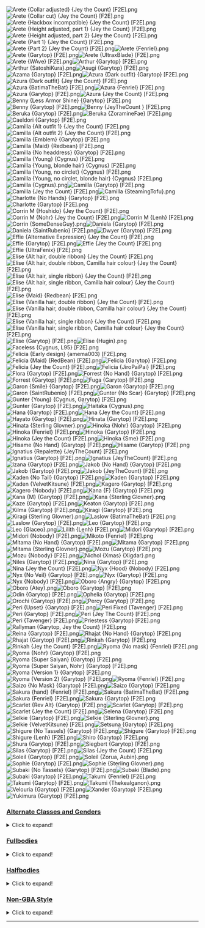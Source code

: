 ![Arete {Collar adjusted} {Jey the Count} [F2E].png](https://raw.githubusercontent.com/Klokinator/FE-Repo/main/Portrait%20Repository/FE14%20Mugs%20(Fates)/Arete%20(Collar%20adjusted)%20%7BJey%20the%20Count%7D%20%5BF2E%5D.png "Arete {Collar adjusted} {Jey the Count} [F2E].png")![Arete {Collar cut} {Jey the Count} [F2E].png](https://raw.githubusercontent.com/Klokinator/FE-Repo/main/Portrait%20Repository/FE14%20Mugs%20(Fates)/Arete%20(Collar%20cut)%20%7BJey%20the%20Count%7D%20%5BF2E%5D.png "Arete {Collar cut} {Jey the Count} [F2E].png")![Arete {Hackbox incompatible} {Jey the Count} [F2E].png](https://raw.githubusercontent.com/Klokinator/FE-Repo/main/Portrait%20Repository/FE14%20Mugs%20(Fates)/Arete%20(Hackbox%20incompatible)%20%7BJey%20the%20Count%7D%20%5BF2E%5D.png "Arete {Hackbox incompatible} {Jey the Count} [F2E].png")![Arete {Height adjusted, part 1} {Jey the Count} [F2E].png](https://raw.githubusercontent.com/Klokinator/FE-Repo/main/Portrait%20Repository/FE14%20Mugs%20(Fates)/Arete%20(Height%20adjusted,%20part%201)%20%7BJey%20the%20Count%7D%20%5BF2E%5D.png "Arete {Height adjusted, part 1} {Jey the Count} [F2E].png")![Arete {Height adjusted, part 2} {Jey the Count} [F2E].png](https://raw.githubusercontent.com/Klokinator/FE-Repo/main/Portrait%20Repository/FE14%20Mugs%20(Fates)/Arete%20(Height%20adjusted,%20part%202)%20%7BJey%20the%20Count%7D%20%5BF2E%5D.png "Arete {Height adjusted, part 2} {Jey the Count} [F2E].png")![Arete {Part 1} {Jey the Count} [F2E].png](https://raw.githubusercontent.com/Klokinator/FE-Repo/main/Portrait%20Repository/FE14%20Mugs%20(Fates)/Arete%20(Part%201)%20%7BJey%20the%20Count%7D%20%5BF2E%5D.png "Arete {Part 1} {Jey the Count} [F2E].png")![Arete {Part 2} {Jey the Count} [F2E].png](https://raw.githubusercontent.com/Klokinator/FE-Repo/main/Portrait%20Repository/FE14%20Mugs%20(Fates)/Arete%20(Part%202)%20%7BJey%20the%20Count%7D%20%5BF2E%5D.png "Arete {Part 2} {Jey the Count} [F2E].png")![Arete {Fenriel}.png](https://raw.githubusercontent.com/Klokinator/FE-Repo/main/Portrait%20Repository/FE14%20Mugs%20(Fates)/Arete%20%7BFenriel%7D.png "Arete {Fenriel}.png")![Arete {Garytop} [F2E].png](https://raw.githubusercontent.com/Klokinator/FE-Repo/main/Portrait%20Repository/FE14%20Mugs%20(Fates)/Arete%20%7BGarytop%7D%20%5BF2E%5D.png "Arete {Garytop} [F2E].png")![Arete {UltraxBlade} [F2E].png](https://raw.githubusercontent.com/Klokinator/FE-Repo/main/Portrait%20Repository/FE14%20Mugs%20(Fates)/Arete%20%7BUltraxBlade%7D%20%5BF2E%5D.png "Arete {UltraxBlade} [F2E].png")![Arete {WAve} [F2E].png](https://raw.githubusercontent.com/Klokinator/FE-Repo/main/Portrait%20Repository/FE14%20Mugs%20(Fates)/Arete%20%7BWAve%7D%20%5BF2E%5D.png "Arete {WAve} [F2E].png")![Arthur {Garytop} [F2E].png](https://raw.githubusercontent.com/Klokinator/FE-Repo/main/Portrait%20Repository/FE14%20Mugs%20(Fates)/Arthur%20%7BGarytop%7D%20%5BF2E%5D.png "Arthur {Garytop} [F2E].png")![Arthur {SatoshiKura}.png](https://raw.githubusercontent.com/Klokinator/FE-Repo/main/Portrait%20Repository/FE14%20Mugs%20(Fates)/Arthur%20%7BSatoshiKura%7D.png "Arthur {SatoshiKura}.png")![Asugi {Garytop} [F2E].png](https://raw.githubusercontent.com/Klokinator/FE-Repo/main/Portrait%20Repository/FE14%20Mugs%20(Fates)/Asugi%20%7BGarytop%7D%20%5BF2E%5D.png "Asugi {Garytop} [F2E].png")![Azama {Garytop} [F2E].png](https://raw.githubusercontent.com/Klokinator/FE-Repo/main/Portrait%20Repository/FE14%20Mugs%20(Fates)/Azama%20%7BGarytop%7D%20%5BF2E%5D.png "Azama {Garytop} [F2E].png")![Azura {Dark outfit} {Garytop} [F2E].png](https://raw.githubusercontent.com/Klokinator/FE-Repo/main/Portrait%20Repository/FE14%20Mugs%20(Fates)/Azura%20(Dark%20outfit)%20%7BGarytop%7D%20%5BF2E%5D.png "Azura {Dark outfit} {Garytop} [F2E].png")![Azura {Dark outfit} {Jey the Count} [F2E].png](https://raw.githubusercontent.com/Klokinator/FE-Repo/main/Portrait%20Repository/FE14%20Mugs%20(Fates)/Azura%20(Dark%20outfit)%20%7BJey%20the%20Count%7D%20%5BF2E%5D.png "Azura {Dark outfit} {Jey the Count} [F2E].png")![Azura {BatimaTheBat} [F2E].png](https://raw.githubusercontent.com/Klokinator/FE-Repo/main/Portrait%20Repository/FE14%20Mugs%20(Fates)/Azura%20%7BBatimaTheBat%7D%20%5BF2E%5D.png "Azura {BatimaTheBat} [F2E].png")![Azura {Fenriel} [F2E].png](https://raw.githubusercontent.com/Klokinator/FE-Repo/main/Portrait%20Repository/FE14%20Mugs%20(Fates)/Azura%20%7BFenriel%7D%20%5BF2E%5D.png "Azura {Fenriel} [F2E].png")![Azura {Garytop} [F2E].png](https://raw.githubusercontent.com/Klokinator/FE-Repo/main/Portrait%20Repository/FE14%20Mugs%20(Fates)/Azura%20%7BGarytop%7D%20%5BF2E%5D.png "Azura {Garytop} [F2E].png")![Azura {Jey the Count} [F2E].png](https://raw.githubusercontent.com/Klokinator/FE-Repo/main/Portrait%20Repository/FE14%20Mugs%20(Fates)/Azura%20%7BJey%20the%20Count%7D%20%5BF2E%5D.png "Azura {Jey the Count} [F2E].png")![Benny {Less Armor Shine} {Garytop} [F2E].png](https://raw.githubusercontent.com/Klokinator/FE-Repo/main/Portrait%20Repository/FE14%20Mugs%20(Fates)/Benny%20(Less%20Armor%20Shine)%20%7BGarytop%7D%20%5BF2E%5D.png "Benny {Less Armor Shine} {Garytop} [F2E].png")![Benny {Garytop} [F2E].png](https://raw.githubusercontent.com/Klokinator/FE-Repo/main/Portrait%20Repository/FE14%20Mugs%20(Fates)/Benny%20%7BGarytop%7D%20%5BF2E%5D.png "Benny {Garytop} [F2E].png")![Benny {JeyTheCount } [F2E].png](https://raw.githubusercontent.com/Klokinator/FE-Repo/main/Portrait%20Repository/FE14%20Mugs%20(Fates)/Benny%20%7BJeyTheCount%20%7D%20%5BF2E%5D.png "Benny {JeyTheCount } [F2E].png")![Beruka {Garytop} [F2E].png](https://raw.githubusercontent.com/Klokinator/FE-Repo/main/Portrait%20Repository/FE14%20Mugs%20(Fates)/Beruka%20%7BGarytop%7D%20%5BF2E%5D.png "Beruka {Garytop} [F2E].png")![Beruka {ZoramineFae} [F2E].png](https://raw.githubusercontent.com/Klokinator/FE-Repo/main/Portrait%20Repository/FE14%20Mugs%20(Fates)/Beruka%20%7BZoramineFae%7D%20%5BF2E%5D.png "Beruka {ZoramineFae} [F2E].png")![Caeldori {Garytop} [F2E].png](https://raw.githubusercontent.com/Klokinator/FE-Repo/main/Portrait%20Repository/FE14%20Mugs%20(Fates)/Caeldori%20%7BGarytop%7D%20%5BF2E%5D.png "Caeldori {Garytop} [F2E].png")![Camilla {Alt outfit 1} {Jey the Count} [F2E].png](https://raw.githubusercontent.com/Klokinator/FE-Repo/main/Portrait%20Repository/FE14%20Mugs%20(Fates)/Camilla%20(Alt%20outfit%201)%20%7BJey%20the%20Count%7D%20%5BF2E%5D.png "Camilla {Alt outfit 1} {Jey the Count} [F2E].png")![Camilla {Alt outfit 2} {Jey the Count} [F2E].png](https://raw.githubusercontent.com/Klokinator/FE-Repo/main/Portrait%20Repository/FE14%20Mugs%20(Fates)/Camilla%20(Alt%20outfit%202)%20%7BJey%20the%20Count%7D%20%5BF2E%5D.png "Camilla {Alt outfit 2} {Jey the Count} [F2E].png")![Camilla {Emblem} {Garytop} [F2E].png](https://raw.githubusercontent.com/Klokinator/FE-Repo/main/Portrait%20Repository/FE14%20Mugs%20(Fates)/Camilla%20(Emblem)%20%7BGarytop%7D%20%5BF2E%5D.png "Camilla {Emblem} {Garytop} [F2E].png")![Camilla {Maid} {Redbean} [F2E].png](https://raw.githubusercontent.com/Klokinator/FE-Repo/main/Portrait%20Repository/FE14%20Mugs%20(Fates)/Camilla%20(Maid)%20%7BRedbean%7D%20%5BF2E%5D.png "Camilla {Maid} {Redbean} [F2E].png")![Camilla {No headdress} {Garytop} [F2E].png](https://raw.githubusercontent.com/Klokinator/FE-Repo/main/Portrait%20Repository/FE14%20Mugs%20(Fates)/Camilla%20(No%20headdress)%20%7BGarytop%7D%20%5BF2E%5D.png "Camilla {No headdress} {Garytop} [F2E].png")![Camilla {Young} {Cygnus} [F2E].png](https://raw.githubusercontent.com/Klokinator/FE-Repo/main/Portrait%20Repository/FE14%20Mugs%20(Fates)/Camilla%20(Young)%20%7BCygnus%7D%20%5BF2E%5D.png "Camilla {Young} {Cygnus} [F2E].png")![Camilla {Young, blonde hair} {Cygnus} [F2E].png](https://raw.githubusercontent.com/Klokinator/FE-Repo/main/Portrait%20Repository/FE14%20Mugs%20(Fates)/Camilla%20(Young,%20blonde%20hair)%20%7BCygnus%7D%20%5BF2E%5D.png "Camilla {Young, blonde hair} {Cygnus} [F2E].png")![Camilla {Young, no circlet} {Cygnus} [F2E].png](https://raw.githubusercontent.com/Klokinator/FE-Repo/main/Portrait%20Repository/FE14%20Mugs%20(Fates)/Camilla%20(Young,%20no%20circlet)%20%7BCygnus%7D%20%5BF2E%5D.png "Camilla {Young, no circlet} {Cygnus} [F2E].png")![Camilla {Young, no circlet, blonde hair} {Cygnus} [F2E].png](https://raw.githubusercontent.com/Klokinator/FE-Repo/main/Portrait%20Repository/FE14%20Mugs%20(Fates)/Camilla%20(Young,%20no%20circlet,%20blonde%20hair)%20%7BCygnus%7D%20%5BF2E%5D.png "Camilla {Young, no circlet, blonde hair} {Cygnus} [F2E].png")![Camilla {Cygnus}.png](https://raw.githubusercontent.com/Klokinator/FE-Repo/main/Portrait%20Repository/FE14%20Mugs%20(Fates)/Camilla%20%7BCygnus%7D.png "Camilla {Cygnus}.png")![Camilla {Garytop} [F2E].png](https://raw.githubusercontent.com/Klokinator/FE-Repo/main/Portrait%20Repository/FE14%20Mugs%20(Fates)/Camilla%20%7BGarytop%7D%20%5BF2E%5D.png "Camilla {Garytop} [F2E].png")![Camilla {Jey the Count} [F2E].png](https://raw.githubusercontent.com/Klokinator/FE-Repo/main/Portrait%20Repository/FE14%20Mugs%20(Fates)/Camilla%20%7BJey%20the%20Count%7D%20%5BF2E%5D.png "Camilla {Jey the Count} [F2E].png")![Camilla {SteamingTofu}.png](https://raw.githubusercontent.com/Klokinator/FE-Repo/main/Portrait%20Repository/FE14%20Mugs%20(Fates)/Camilla%20%7BSteamingTofu%7D.png "Camilla {SteamingTofu}.png")![Charlotte {No Hands} {Garytop} [F2E].png](https://raw.githubusercontent.com/Klokinator/FE-Repo/main/Portrait%20Repository/FE14%20Mugs%20(Fates)/Charlotte%20(No%20Hands)%20%7BGarytop%7D%20%5BF2E%5D.png "Charlotte {No Hands} {Garytop} [F2E].png")![Charlotte {Garytop} [F2E].png](https://raw.githubusercontent.com/Klokinator/FE-Repo/main/Portrait%20Repository/FE14%20Mugs%20(Fates)/Charlotte%20%7BGarytop%7D%20%5BF2E%5D.png "Charlotte {Garytop} [F2E].png")![Corrin M {Hoshido} {Jey the Count} [F2E].png](https://raw.githubusercontent.com/Klokinator/FE-Repo/main/Portrait%20Repository/FE14%20Mugs%20(Fates)/Corrin%20M%20(Hoshido)%20%7BJey%20the%20Count%7D%20%5BF2E%5D.png "Corrin M {Hoshido} {Jey the Count} [F2E].png")![Corrin M {Nohr} {Jey the Count} [F2E].png](https://raw.githubusercontent.com/Klokinator/FE-Repo/main/Portrait%20Repository/FE14%20Mugs%20(Fates)/Corrin%20M%20(Nohr)%20%7BJey%20the%20Count%7D%20%5BF2E%5D.png "Corrin M {Nohr} {Jey the Count} [F2E].png")![Corrin M {Lenh} [F2E].png](https://raw.githubusercontent.com/Klokinator/FE-Repo/main/Portrait%20Repository/FE14%20Mugs%20(Fates)/Corrin%20M%20%7BLenh%7D%20%5BF2E%5D.png "Corrin M {Lenh} [F2E].png")![Corrin {SomeDenseGuy}.png](https://raw.githubusercontent.com/Klokinator/FE-Repo/main/Portrait%20Repository/FE14%20Mugs%20(Fates)/Corrin%20%7BSomeDenseGuy%7D.png "Corrin {SomeDenseGuy}.png")![Daniela {Garytop} [F2E].png](https://raw.githubusercontent.com/Klokinator/FE-Repo/main/Portrait%20Repository/FE14%20Mugs%20(Fates)/Daniela%20%7BGarytop%7D%20%5BF2E%5D.png "Daniela {Garytop} [F2E].png")![Daniela {SaintRubenio} [F2E].png](https://raw.githubusercontent.com/Klokinator/FE-Repo/main/Portrait%20Repository/FE14%20Mugs%20(Fates)/Daniela%20%7BSaintRubenio%7D%20%5BF2E%5D.png "Daniela {SaintRubenio} [F2E].png")![Dwyer {Garytop} [F2E].png](https://raw.githubusercontent.com/Klokinator/FE-Repo/main/Portrait%20Repository/FE14%20Mugs%20(Fates)/Dwyer%20%7BGarytop%7D%20%5BF2E%5D.png "Dwyer {Garytop} [F2E].png")![Effie {Alternative Expression} {Jey the Count} [F2E].png](https://raw.githubusercontent.com/Klokinator/FE-Repo/main/Portrait%20Repository/FE14%20Mugs%20(Fates)/Effie%20(Alternative%20Expression)%20%7BJey%20the%20Count%7D%20%5BF2E%5D.png "Effie {Alternative Expression} {Jey the Count} [F2E].png")![Effie {Garytop} [F2E].png](https://raw.githubusercontent.com/Klokinator/FE-Repo/main/Portrait%20Repository/FE14%20Mugs%20(Fates)/Effie%20%7BGarytop%7D%20%5BF2E%5D.png "Effie {Garytop} [F2E].png")![Effie {Jey the Count} [F2E].png](https://raw.githubusercontent.com/Klokinator/FE-Repo/main/Portrait%20Repository/FE14%20Mugs%20(Fates)/Effie%20%7BJey%20the%20Count%7D%20%5BF2E%5D.png "Effie {Jey the Count} [F2E].png")![Effie {UltraFenix} [F2E].png](https://raw.githubusercontent.com/Klokinator/FE-Repo/main/Portrait%20Repository/FE14%20Mugs%20(Fates)/Effie%20%7BUltraFenix%7D%20%5BF2E%5D.png "Effie {UltraFenix} [F2E].png")![Elise {Alt hair, double ribbon} {Jey the Count} [F2E].png](https://raw.githubusercontent.com/Klokinator/FE-Repo/main/Portrait%20Repository/FE14%20Mugs%20(Fates)/Elise%20(Alt%20hair,%20double%20ribbon)%20%7BJey%20the%20Count%7D%20%5BF2E%5D.png "Elise {Alt hair, double ribbon} {Jey the Count} [F2E].png")![Elise {Alt hair, double ribbon, Camilla hair colour} {Jey the Count} [F2E].png](https://raw.githubusercontent.com/Klokinator/FE-Repo/main/Portrait%20Repository/FE14%20Mugs%20(Fates)/Elise%20(Alt%20hair,%20double%20ribbon,%20Camilla%20hair%20colour)%20%7BJey%20the%20Count%7D%20%5BF2E%5D.png "Elise {Alt hair, double ribbon, Camilla hair colour} {Jey the Count} [F2E].png")![Elise {Alt hair, single ribbon} {Jey the Count} [F2E].png](https://raw.githubusercontent.com/Klokinator/FE-Repo/main/Portrait%20Repository/FE14%20Mugs%20(Fates)/Elise%20(Alt%20hair,%20single%20ribbon)%20%7BJey%20the%20Count%7D%20%5BF2E%5D.png "Elise {Alt hair, single ribbon} {Jey the Count} [F2E].png")![Elise {Alt hair, single ribbon, Camilla hair colour} {Jey the Count} [F2E].png](https://raw.githubusercontent.com/Klokinator/FE-Repo/main/Portrait%20Repository/FE14%20Mugs%20(Fates)/Elise%20(Alt%20hair,%20single%20ribbon,%20Camilla%20hair%20colour)%20%7BJey%20the%20Count%7D%20%5BF2E%5D.png "Elise {Alt hair, single ribbon, Camilla hair colour} {Jey the Count} [F2E].png")![Elise {Maid} {Redbean} [F2E].png](https://raw.githubusercontent.com/Klokinator/FE-Repo/main/Portrait%20Repository/FE14%20Mugs%20(Fates)/Elise%20(Maid)%20%7BRedbean%7D%20%5BF2E%5D.png "Elise {Maid} {Redbean} [F2E].png")![Elise {Vanilla hair, double ribbon} {Jey the Count} [F2E].png](https://raw.githubusercontent.com/Klokinator/FE-Repo/main/Portrait%20Repository/FE14%20Mugs%20(Fates)/Elise%20(Vanilla%20hair,%20double%20ribbon)%20%7BJey%20the%20Count%7D%20%5BF2E%5D.png "Elise {Vanilla hair, double ribbon} {Jey the Count} [F2E].png")![Elise {Vanilla hair, double ribbon, Camilla hair colour} {Jey the Count} [F2E].png](https://raw.githubusercontent.com/Klokinator/FE-Repo/main/Portrait%20Repository/FE14%20Mugs%20(Fates)/Elise%20(Vanilla%20hair,%20double%20ribbon,%20Camilla%20hair%20colour)%20%7BJey%20the%20Count%7D%20%5BF2E%5D.png "Elise {Vanilla hair, double ribbon, Camilla hair colour} {Jey the Count} [F2E].png")![Elise {Vanilla hair, single ribbon} {Jey the Count} [F2E].png](https://raw.githubusercontent.com/Klokinator/FE-Repo/main/Portrait%20Repository/FE14%20Mugs%20(Fates)/Elise%20(Vanilla%20hair,%20single%20ribbon)%20%7BJey%20the%20Count%7D%20%5BF2E%5D.png "Elise {Vanilla hair, single ribbon} {Jey the Count} [F2E].png")![Elise {Vanilla hair, single ribbon, Camilla hair colour} {Jey the Count} [F2E].png](https://raw.githubusercontent.com/Klokinator/FE-Repo/main/Portrait%20Repository/FE14%20Mugs%20(Fates)/Elise%20(Vanilla%20hair,%20single%20ribbon,%20Camilla%20hair%20colour)%20%7BJey%20the%20Count%7D%20%5BF2E%5D.png "Elise {Vanilla hair, single ribbon, Camilla hair colour} {Jey the Count} [F2E].png")![Elise {Garytop} [F2E].png](https://raw.githubusercontent.com/Klokinator/FE-Repo/main/Portrait%20Repository/FE14%20Mugs%20(Fates)/Elise%20%7BGarytop%7D%20%5BF2E%5D.png "Elise {Garytop} [F2E].png")![Elise {Hugin}.png](https://raw.githubusercontent.com/Klokinator/FE-Repo/main/Portrait%20Repository/FE14%20Mugs%20(Fates)/Elise%20%7BHugin%7D.png "Elise {Hugin}.png")![Faceless {Cygnus, L95} [F2E].png](https://raw.githubusercontent.com/Klokinator/FE-Repo/main/Portrait%20Repository/FE14%20Mugs%20(Fates)/Faceless%20%7BCygnus,%20L95%7D%20%5BF2E%5D.png "Faceless {Cygnus, L95} [F2E].png")![Felicia {Early design} {amema003} [F2E].png](https://raw.githubusercontent.com/Klokinator/FE-Repo/main/Portrait%20Repository/FE14%20Mugs%20(Fates)/Felicia%20(Early%20design)%20%7Bamema003%7D%20%5BF2E%5D.png "Felicia {Early design} {amema003} [F2E].png")![Felicia {Maid} {RedBean} [F2E].png](https://raw.githubusercontent.com/Klokinator/FE-Repo/main/Portrait%20Repository/FE14%20Mugs%20(Fates)/Felicia%20(Maid)%20%7BRedBean%7D%20%5BF2E%5D.png "Felicia {Maid} {RedBean} [F2E].png")![Felicia {Garytop} [F2E].png](https://raw.githubusercontent.com/Klokinator/FE-Repo/main/Portrait%20Repository/FE14%20Mugs%20(Fates)/Felicia%20%7BGarytop%7D%20%5BF2E%5D.png "Felicia {Garytop} [F2E].png")![Felicia {Jey the Count} [F2E].png](https://raw.githubusercontent.com/Klokinator/FE-Repo/main/Portrait%20Repository/FE14%20Mugs%20(Fates)/Felicia%20%7BJey%20the%20Count%7D%20%5BF2E%5D.png "Felicia {Jey the Count} [F2E].png")![Felicia {JiroPaiPai} [F2E].png](https://raw.githubusercontent.com/Klokinator/FE-Repo/main/Portrait%20Repository/FE14%20Mugs%20(Fates)/Felicia%20%7BJiroPaiPai%7D%20%5BF2E%5D.png "Felicia {JiroPaiPai} [F2E].png")![Flora {Garytop} [F2E].png](https://raw.githubusercontent.com/Klokinator/FE-Repo/main/Portrait%20Repository/FE14%20Mugs%20(Fates)/Flora%20%7BGarytop%7D%20%5BF2E%5D.png "Flora {Garytop} [F2E].png")![Forrest {No Hand} {Garytop} [F2E].png](https://raw.githubusercontent.com/Klokinator/FE-Repo/main/Portrait%20Repository/FE14%20Mugs%20(Fates)/Forrest%20(No%20Hand)%20%7BGarytop%7D%20%5BF2E%5D.png "Forrest {No Hand} {Garytop} [F2E].png")![Forrest {Garytop} [F2E].png](https://raw.githubusercontent.com/Klokinator/FE-Repo/main/Portrait%20Repository/FE14%20Mugs%20(Fates)/Forrest%20%7BGarytop%7D%20%5BF2E%5D.png "Forrest {Garytop} [F2E].png")![Fuga {Garytop} [F2E].png](https://raw.githubusercontent.com/Klokinator/FE-Repo/main/Portrait%20Repository/FE14%20Mugs%20(Fates)/Fuga%20%7BGarytop%7D%20%5BF2E%5D.png "Fuga {Garytop} [F2E].png")![Garon {Smile} {Garytop} [F2E].png](https://raw.githubusercontent.com/Klokinator/FE-Repo/main/Portrait%20Repository/FE14%20Mugs%20(Fates)/Garon%20(Smile)%20%7BGarytop%7D%20%5BF2E%5D.png "Garon {Smile} {Garytop} [F2E].png")![Garon {Garytop} [F2E].png](https://raw.githubusercontent.com/Klokinator/FE-Repo/main/Portrait%20Repository/FE14%20Mugs%20(Fates)/Garon%20%7BGarytop%7D%20%5BF2E%5D.png "Garon {Garytop} [F2E].png")![Garon {SaintRubenio} [F2E].png](https://raw.githubusercontent.com/Klokinator/FE-Repo/main/Portrait%20Repository/FE14%20Mugs%20(Fates)/Garon%20%7BSaintRubenio%7D%20%5BF2E%5D.png "Garon {SaintRubenio} [F2E].png")![Gunter {No Scar} {Garytop} [F2E].png](https://raw.githubusercontent.com/Klokinator/FE-Repo/main/Portrait%20Repository/FE14%20Mugs%20(Fates)/Gunter%20(No%20Scar)%20%7BGarytop%7D%20%5BF2E%5D.png "Gunter {No Scar} {Garytop} [F2E].png")![Gunter {Young} {Cygnus, Garytop} [F2E].png](https://raw.githubusercontent.com/Klokinator/FE-Repo/main/Portrait%20Repository/FE14%20Mugs%20(Fates)/Gunter%20(Young)%20%7BCygnus,%20Garytop%7D%20%5BF2E%5D.png "Gunter {Young} {Cygnus, Garytop} [F2E].png")![Gunter {Garytop} [F2E].png](https://raw.githubusercontent.com/Klokinator/FE-Repo/main/Portrait%20Repository/FE14%20Mugs%20(Fates)/Gunter%20%7BGarytop%7D%20%5BF2E%5D.png "Gunter {Garytop} [F2E].png")![Haitaka {Cygnus}.png](https://raw.githubusercontent.com/Klokinator/FE-Repo/main/Portrait%20Repository/FE14%20Mugs%20(Fates)/Haitaka%20(Cygnus).png "Haitaka {Cygnus}.png")![Hana {Garytop} [F2E].png](https://raw.githubusercontent.com/Klokinator/FE-Repo/main/Portrait%20Repository/FE14%20Mugs%20(Fates)/Hana%20%7BGarytop%7D%20%5BF2E%5D.png "Hana {Garytop} [F2E].png")![Hana {Jey the Count} [F2E].png](https://raw.githubusercontent.com/Klokinator/FE-Repo/main/Portrait%20Repository/FE14%20Mugs%20(Fates)/Hana%20%7BJey%20the%20Count%7D%20%5BF2E%5D.png "Hana {Jey the Count} [F2E].png")![Hayato {Garytop} [F2E].png](https://raw.githubusercontent.com/Klokinator/FE-Repo/main/Portrait%20Repository/FE14%20Mugs%20(Fates)/Hayato%20%7BGarytop%7D%20%5BF2E%5D.png "Hayato {Garytop} [F2E].png")![Hinata {Garytop} [F2E].png](https://raw.githubusercontent.com/Klokinator/FE-Repo/main/Portrait%20Repository/FE14%20Mugs%20(Fates)/Hinata%20%7BGarytop%7D%20%5BF2E%5D.png "Hinata {Garytop} [F2E].png")![Hinata {Sterling Glovner}.png](https://raw.githubusercontent.com/Klokinator/FE-Repo/main/Portrait%20Repository/FE14%20Mugs%20(Fates)/Hinata%20%7BSterling%20Glovner%7D.png "Hinata {Sterling Glovner}.png")![Hinoka {Nohr} {Garytop} [F2E].png](https://raw.githubusercontent.com/Klokinator/FE-Repo/main/Portrait%20Repository/FE14%20Mugs%20(Fates)/Hinoka%20(Nohr)%20%7BGarytop%7D%20%5BF2E%5D.png "Hinoka {Nohr} {Garytop} [F2E].png")![Hinoka {Fenriel} [F2E].png](https://raw.githubusercontent.com/Klokinator/FE-Repo/main/Portrait%20Repository/FE14%20Mugs%20(Fates)/Hinoka%20%7BFenriel%7D%20%5BF2E%5D.png "Hinoka {Fenriel} [F2E].png")![Hinoka {Garytop} [F2E].png](https://raw.githubusercontent.com/Klokinator/FE-Repo/main/Portrait%20Repository/FE14%20Mugs%20(Fates)/Hinoka%20%7BGarytop%7D%20%5BF2E%5D.png "Hinoka {Garytop} [F2E].png")![Hinoka {Jey the Count} [F2E].png](https://raw.githubusercontent.com/Klokinator/FE-Repo/main/Portrait%20Repository/FE14%20Mugs%20(Fates)/Hinoka%20%7BJey%20the%20Count%7D%20%5BF2E%5D.png "Hinoka {Jey the Count} [F2E].png")![Hinoka {Sme} [F2E].png](https://raw.githubusercontent.com/Klokinator/FE-Repo/main/Portrait%20Repository/FE14%20Mugs%20(Fates)/Hinoka%20%7BSme%7D%20%5BF2E%5D.png "Hinoka {Sme} [F2E].png")![Hisame {No Hand} {Garytop} [F2E].png](https://raw.githubusercontent.com/Klokinator/FE-Repo/main/Portrait%20Repository/FE14%20Mugs%20(Fates)/Hisame%20(No%20Hand)%20%7BGarytop%7D%20%5BF2E%5D.png "Hisame {No Hand} {Garytop} [F2E].png")![Hisame {Garytop} [F2E].png](https://raw.githubusercontent.com/Klokinator/FE-Repo/main/Portrait%20Repository/FE14%20Mugs%20(Fates)/Hisame%20%7BGarytop%7D%20%5BF2E%5D.png "Hisame {Garytop} [F2E].png")![Ignatius {Repalette} {JeyTheCount} [F2E].png](https://raw.githubusercontent.com/Klokinator/FE-Repo/main/Portrait%20Repository/FE14%20Mugs%20(Fates)/Ignatius%20(Repalette)%20%7BJeyTheCount%7D%20%5BF2E%5D.png "Ignatius {Repalette} {JeyTheCount} [F2E].png")![Ignatius {Garytop} [F2E].png](https://raw.githubusercontent.com/Klokinator/FE-Repo/main/Portrait%20Repository/FE14%20Mugs%20(Fates)/Ignatius%20%7BGarytop%7D%20%5BF2E%5D.png "Ignatius {Garytop} [F2E].png")![Ignatius {JeyTheCount} [F2E].png](https://raw.githubusercontent.com/Klokinator/FE-Repo/main/Portrait%20Repository/FE14%20Mugs%20(Fates)/Ignatius%20%7BJeyTheCount%7D%20%5BF2E%5D.png "Ignatius {JeyTheCount} [F2E].png")![Izana {Garytop} [F2E].png](https://raw.githubusercontent.com/Klokinator/FE-Repo/main/Portrait%20Repository/FE14%20Mugs%20(Fates)/Izana%20%7BGarytop%7D%20%5BF2E%5D.png "Izana {Garytop} [F2E].png")![Jakob {No Hand} {Garytop} [F2E].png](https://raw.githubusercontent.com/Klokinator/FE-Repo/main/Portrait%20Repository/FE14%20Mugs%20(Fates)/Jakob%20(No%20Hand)%20%7BGarytop%7D%20%5BF2E%5D.png "Jakob {No Hand} {Garytop} [F2E].png")![Jakob {Garytop} [F2E].png](https://raw.githubusercontent.com/Klokinator/FE-Repo/main/Portrait%20Repository/FE14%20Mugs%20(Fates)/Jakob%20%7BGarytop%7D%20%5BF2E%5D.png "Jakob {Garytop} [F2E].png")![Jakob {JeyTheCount} [F2E].png](https://raw.githubusercontent.com/Klokinator/FE-Repo/main/Portrait%20Repository/FE14%20Mugs%20(Fates)/Jakob%20%7BJeyTheCount%7D%20%5BF2E%5D.png "Jakob {JeyTheCount} [F2E].png")![Kaden {No Tail} {Garytop} [F2E].png](https://raw.githubusercontent.com/Klokinator/FE-Repo/main/Portrait%20Repository/FE14%20Mugs%20(Fates)/Kaden%20(No%20Tail)%20%7BGarytop%7D%20%5BF2E%5D.png "Kaden {No Tail} {Garytop} [F2E].png")![Kaden {Garytop} [F2E].png](https://raw.githubusercontent.com/Klokinator/FE-Repo/main/Portrait%20Repository/FE14%20Mugs%20(Fates)/Kaden%20%7BGarytop%7D%20%5BF2E%5D.png "Kaden {Garytop} [F2E].png")![Kaden {VelvetKitsune} [F2E].png](https://raw.githubusercontent.com/Klokinator/FE-Repo/main/Portrait%20Repository/FE14%20Mugs%20(Fates)/Kaden%20%7BVelvetKitsune%7D%20%5BF2E%5D.png "Kaden {VelvetKitsune} [F2E].png")![Kagero {Garytop} [F2E].png](https://raw.githubusercontent.com/Klokinator/FE-Repo/main/Portrait%20Repository/FE14%20Mugs%20(Fates)/Kagero%20%7BGarytop%7D%20%5BF2E%5D.png "Kagero {Garytop} [F2E].png")![Kagero {Nobody} [F2E].png](https://raw.githubusercontent.com/Klokinator/FE-Repo/main/Portrait%20Repository/FE14%20Mugs%20(Fates)/Kagero%20%7BNobody%7D%20%5BF2E%5D.png "Kagero {Nobody} [F2E].png")![Kana {F} {Garytop} [F2E].png](https://raw.githubusercontent.com/Klokinator/FE-Repo/main/Portrait%20Repository/FE14%20Mugs%20(Fates)/Kana%20(F)%20%7BGarytop%7D%20%5BF2E%5D.png "Kana {F} {Garytop} [F2E].png")![Kana {M} {Garytop} [F2E].png](https://raw.githubusercontent.com/Klokinator/FE-Repo/main/Portrait%20Repository/FE14%20Mugs%20(Fates)/Kana%20(M)%20%7BGarytop%7D%20%5BF2E%5D.png "Kana {M} {Garytop} [F2E].png")![Kana {Sterling Glovner}.png](https://raw.githubusercontent.com/Klokinator/FE-Repo/main/Portrait%20Repository/FE14%20Mugs%20(Fates)/Kana%20%7BSterling%20Glovner%7D.png "Kana {Sterling Glovner}.png")![Kaze {Garytop} [F2E].png](https://raw.githubusercontent.com/Klokinator/FE-Repo/main/Portrait%20Repository/FE14%20Mugs%20(Fates)/Kaze%20%7BGarytop%7D%20%5BF2E%5D.png "Kaze {Garytop} [F2E].png")![Keaton {Garytop} [F2E].png](https://raw.githubusercontent.com/Klokinator/FE-Repo/main/Portrait%20Repository/FE14%20Mugs%20(Fates)/Keaton%20%7BGarytop%7D%20%5BF2E%5D.png "Keaton {Garytop} [F2E].png")![Kilma {Garytop} [F2E].png](https://raw.githubusercontent.com/Klokinator/FE-Repo/main/Portrait%20Repository/FE14%20Mugs%20(Fates)/Kilma%20%7BGarytop%7D%20%5BF2E%5D.png "Kilma {Garytop} [F2E].png")![Kiragi {Garytop} [F2E].png](https://raw.githubusercontent.com/Klokinator/FE-Repo/main/Portrait%20Repository/FE14%20Mugs%20(Fates)/Kiragi%20%7BGarytop%7D%20%5BF2E%5D.png "Kiragi {Garytop} [F2E].png")![Kiragi {Sterling Glovner}.png](https://raw.githubusercontent.com/Klokinator/FE-Repo/main/Portrait%20Repository/FE14%20Mugs%20(Fates)/Kiragi%20%7BSterling%20Glovner%7D.png "Kiragi {Sterling Glovner}.png")![Laslow {BatimaTheBat} [F2E].png](https://raw.githubusercontent.com/Klokinator/FE-Repo/main/Portrait%20Repository/FE14%20Mugs%20(Fates)/Laslow%20%7BBatimaTheBat%7D%20%5BF2E%5D.png "Laslow {BatimaTheBat} [F2E].png")![Laslow {Garytop} [F2E].png](https://raw.githubusercontent.com/Klokinator/FE-Repo/main/Portrait%20Repository/FE14%20Mugs%20(Fates)/Laslow%20%7BGarytop%7D%20%5BF2E%5D.png "Laslow {Garytop} [F2E].png")![Leo {Garytop} [F2E].png](https://raw.githubusercontent.com/Klokinator/FE-Repo/main/Portrait%20Repository/FE14%20Mugs%20(Fates)/Leo%20%7BGarytop%7D%20%5BF2E%5D.png "Leo {Garytop} [F2E].png")![Leo {Glaceo}.png](https://raw.githubusercontent.com/Klokinator/FE-Repo/main/Portrait%20Repository/FE14%20Mugs%20(Fates)/Leo%20%7BGlaceo%7D.png "Leo {Glaceo}.png")![Lilith {Lenh} [F2E].png](https://raw.githubusercontent.com/Klokinator/FE-Repo/main/Portrait%20Repository/FE14%20Mugs%20(Fates)/Lilith%20%7BLenh%7D%20%5BF2E%5D.png "Lilith {Lenh} [F2E].png")![Midori {Garytop} [F2E].png](https://raw.githubusercontent.com/Klokinator/FE-Repo/main/Portrait%20Repository/FE14%20Mugs%20(Fates)/Midori%20%7BGarytop%7D%20%5BF2E%5D.png "Midori {Garytop} [F2E].png")![Midori {Nobody} [F2E].png](https://raw.githubusercontent.com/Klokinator/FE-Repo/main/Portrait%20Repository/FE14%20Mugs%20(Fates)/Midori%20%7BNobody%7D%20%5BF2E%5D.png "Midori {Nobody} [F2E].png")![Mikoto {Fenriel} [F2E].png](https://raw.githubusercontent.com/Klokinator/FE-Repo/main/Portrait%20Repository/FE14%20Mugs%20(Fates)/Mikoto%20%7BFenriel%7D%20%5BF2E%5D.png "Mikoto {Fenriel} [F2E].png")![Mitama {No Hand} {Garytop} [F2E].png](https://raw.githubusercontent.com/Klokinator/FE-Repo/main/Portrait%20Repository/FE14%20Mugs%20(Fates)/Mitama%20(No%20Hand)%20%7BGarytop%7D%20%5BF2E%5D.png "Mitama {No Hand} {Garytop} [F2E].png")![Mitama {Garytop} [F2E].png](https://raw.githubusercontent.com/Klokinator/FE-Repo/main/Portrait%20Repository/FE14%20Mugs%20(Fates)/Mitama%20%7BGarytop%7D%20%5BF2E%5D.png "Mitama {Garytop} [F2E].png")![Mitama {Sterling Glovner}.png](https://raw.githubusercontent.com/Klokinator/FE-Repo/main/Portrait%20Repository/FE14%20Mugs%20(Fates)/Mitama%20%7BSterling%20Glovner%7D.png "Mitama {Sterling Glovner}.png")![Mozu {Garytop} [F2E].png](https://raw.githubusercontent.com/Klokinator/FE-Repo/main/Portrait%20Repository/FE14%20Mugs%20(Fates)/Mozu%20%7BGarytop%7D%20%5BF2E%5D.png "Mozu {Garytop} [F2E].png")![Mozu {Nobody} [F2E].png](https://raw.githubusercontent.com/Klokinator/FE-Repo/main/Portrait%20Repository/FE14%20Mugs%20(Fates)/Mozu%20%7BNobody%7D%20%5BF2E%5D.png "Mozu {Nobody} [F2E].png")![Nichol {Xmas} {Xigdar}.png](https://raw.githubusercontent.com/Klokinator/FE-Repo/main/Portrait%20Repository/FE14%20Mugs%20(Fates)/Nichol%20(Xmas)%20%7BXigdar%7D.png "Nichol {Xmas} {Xigdar}.png")![Niles {Garytop} [F2E].png](https://raw.githubusercontent.com/Klokinator/FE-Repo/main/Portrait%20Repository/FE14%20Mugs%20(Fates)/Niles%20%7BGarytop%7D%20%5BF2E%5D.png "Niles {Garytop} [F2E].png")![Nina {Garytop} [F2E].png](https://raw.githubusercontent.com/Klokinator/FE-Repo/main/Portrait%20Repository/FE14%20Mugs%20(Fates)/Nina%20%7BGarytop%7D%20%5BF2E%5D.png "Nina {Garytop} [F2E].png")![Nina {Jey the Count} [F2E].png](https://raw.githubusercontent.com/Klokinator/FE-Repo/main/Portrait%20Repository/FE14%20Mugs%20(Fates)/Nina%20%7BJey%20the%20Count%7D%20%5BF2E%5D.png "Nina {Jey the Count} [F2E].png")![Nyx {Hood} {Nobody} [F2E].png](https://raw.githubusercontent.com/Klokinator/FE-Repo/main/Portrait%20Repository/FE14%20Mugs%20(Fates)/Nyx%20(Hood)%20%7BNobody%7D%20%5BF2E%5D.png "Nyx {Hood} {Nobody} [F2E].png")![Nyx {No Veil} {Garytop} [F2E].png](https://raw.githubusercontent.com/Klokinator/FE-Repo/main/Portrait%20Repository/FE14%20Mugs%20(Fates)/Nyx%20(No%20Veil)%20%7BGarytop%7D%20%5BF2E%5D.png "Nyx {No Veil} {Garytop} [F2E].png")![Nyx {Garytop} [F2E].png](https://raw.githubusercontent.com/Klokinator/FE-Repo/main/Portrait%20Repository/FE14%20Mugs%20(Fates)/Nyx%20%7BGarytop%7D%20%5BF2E%5D.png "Nyx {Garytop} [F2E].png")![Nyx {Nobody} [F2E].png](https://raw.githubusercontent.com/Klokinator/FE-Repo/main/Portrait%20Repository/FE14%20Mugs%20(Fates)/Nyx%20%7BNobody%7D%20%5BF2E%5D.png "Nyx {Nobody} [F2E].png")![Oboro {Angry} {Garytop} [F2E].png](https://raw.githubusercontent.com/Klokinator/FE-Repo/main/Portrait%20Repository/FE14%20Mugs%20(Fates)/Oboro%20(Angry)%20%7BGarytop%7D%20%5BF2E%5D.png "Oboro {Angry} {Garytop} [F2E].png")![Oboro {Atey}.png](https://raw.githubusercontent.com/Klokinator/FE-Repo/main/Portrait%20Repository/FE14%20Mugs%20(Fates)/Oboro%20%7BAtey%7D.png "Oboro {Atey}.png")![Oboro {Garytop} [F2E].png](https://raw.githubusercontent.com/Klokinator/FE-Repo/main/Portrait%20Repository/FE14%20Mugs%20(Fates)/Oboro%20%7BGarytop%7D%20%5BF2E%5D.png "Oboro {Garytop} [F2E].png")![Odin {Garytop} [F2E].png](https://raw.githubusercontent.com/Klokinator/FE-Repo/main/Portrait%20Repository/FE14%20Mugs%20(Fates)/Odin%20%7BGarytop%7D%20%5BF2E%5D.png "Odin {Garytop} [F2E].png")![Ophelia {Garytop} [F2E].png](https://raw.githubusercontent.com/Klokinator/FE-Repo/main/Portrait%20Repository/FE14%20Mugs%20(Fates)/Ophelia%20%7BGarytop%7D%20%5BF2E%5D.png "Ophelia {Garytop} [F2E].png")![Orochi {Garytop} [F2E].png](https://raw.githubusercontent.com/Klokinator/FE-Repo/main/Portrait%20Repository/FE14%20Mugs%20(Fates)/Orochi%20%7BGarytop%7D%20%5BF2E%5D.png "Orochi {Garytop} [F2E].png")![Percy {Garytop} [F2E].png](https://raw.githubusercontent.com/Klokinator/FE-Repo/main/Portrait%20Repository/FE14%20Mugs%20(Fates)/Percy%20%7BGarytop%7D%20%5BF2E%5D.png "Percy {Garytop} [F2E].png")![Peri {Upset} {Garytop} [F2E].png](https://raw.githubusercontent.com/Klokinator/FE-Repo/main/Portrait%20Repository/FE14%20Mugs%20(Fates)/Peri%20(Upset)%20%7BGarytop%7D%20%5BF2E%5D.png "Peri {Upset} {Garytop} [F2E].png")![Peri Fixed {Tavenger} [F2E].png](https://raw.githubusercontent.com/Klokinator/FE-Repo/main/Portrait%20Repository/FE14%20Mugs%20(Fates)/Peri%20Fixed%20%7BTavenger%7D%20%5BF2E%5D.png "Peri Fixed {Tavenger} [F2E].png")![Peri {Garytop} [F2E].png](https://raw.githubusercontent.com/Klokinator/FE-Repo/main/Portrait%20Repository/FE14%20Mugs%20(Fates)/Peri%20%7BGarytop%7D%20%5BF2E%5D.png "Peri {Garytop} [F2E].png")![Peri {Jey The Count} [F2E].png](https://raw.githubusercontent.com/Klokinator/FE-Repo/main/Portrait%20Repository/FE14%20Mugs%20(Fates)/Peri%20%7BJey%20The%20Count%7D%20%5BF2E%5D.png "Peri {Jey The Count} [F2E].png")![Peri {Tavenger} [F2E].png](https://raw.githubusercontent.com/Klokinator/FE-Repo/main/Portrait%20Repository/FE14%20Mugs%20(Fates)/Peri%20%7BTavenger%7D%20%5BF2E%5D.png "Peri {Tavenger} [F2E].png")![Priestess {Garytop} [F2E].png](https://raw.githubusercontent.com/Klokinator/FE-Repo/main/Portrait%20Repository/FE14%20Mugs%20(Fates)/Priestess%20%7BGarytop%7D%20%5BF2E%5D.png "Priestess {Garytop} [F2E].png")![Rallyman {Garytop, Jey the Count} [F2E].png](https://raw.githubusercontent.com/Klokinator/FE-Repo/main/Portrait%20Repository/FE14%20Mugs%20(Fates)/Rallyman%20%7BGarytop,%20Jey%20the%20Count%7D%20%5BF2E%5D.png "Rallyman {Garytop, Jey the Count} [F2E].png")![Reina {Garytop} [F2E].png](https://raw.githubusercontent.com/Klokinator/FE-Repo/main/Portrait%20Repository/FE14%20Mugs%20(Fates)/Reina%20%7BGarytop%7D%20%5BF2E%5D.png "Reina {Garytop} [F2E].png")![Rhajat {No Hand} {Garytop} [F2E].png](https://raw.githubusercontent.com/Klokinator/FE-Repo/main/Portrait%20Repository/FE14%20Mugs%20(Fates)/Rhajat%20(No%20Hand)%20%7BGarytop%7D%20%5BF2E%5D.png "Rhajat {No Hand} {Garytop} [F2E].png")![Rhajat {Garytop} [F2E].png](https://raw.githubusercontent.com/Klokinator/FE-Repo/main/Portrait%20Repository/FE14%20Mugs%20(Fates)/Rhajat%20%7BGarytop%7D%20%5BF2E%5D.png "Rhajat {Garytop} [F2E].png")![Rinkah {Garytop} [F2E].png](https://raw.githubusercontent.com/Klokinator/FE-Repo/main/Portrait%20Repository/FE14%20Mugs%20(Fates)/Rinkah%20%7BGarytop%7D%20%5BF2E%5D.png "Rinkah {Garytop} [F2E].png")![Rinkah {Jey the Count} [F2E].png](https://raw.githubusercontent.com/Klokinator/FE-Repo/main/Portrait%20Repository/FE14%20Mugs%20(Fates)/Rinkah%20%7BJey%20the%20Count%7D%20%5BF2E%5D.png "Rinkah {Jey the Count} [F2E].png")![Ryoma {No mask} {Fenriel} [F2E].png](https://raw.githubusercontent.com/Klokinator/FE-Repo/main/Portrait%20Repository/FE14%20Mugs%20(Fates)/Ryoma%20(No%20mask)%20%7BFenriel%7D%20%5BF2E%5D.png "Ryoma {No mask} {Fenriel} [F2E].png")![Ryoma {Nohr} {Garytop} [F2E].png](https://raw.githubusercontent.com/Klokinator/FE-Repo/main/Portrait%20Repository/FE14%20Mugs%20(Fates)/Ryoma%20(Nohr)%20%7BGarytop%7D%20%5BF2E%5D.png "Ryoma {Nohr} {Garytop} [F2E].png")![Ryoma {Super Saiyan} {Garytop} [F2E].png](https://raw.githubusercontent.com/Klokinator/FE-Repo/main/Portrait%20Repository/FE14%20Mugs%20(Fates)/Ryoma%20(Super%20Saiyan)%20%7BGarytop%7D%20%5BF2E%5D.png "Ryoma {Super Saiyan} {Garytop} [F2E].png")![Ryoma {Super Saiyan, Nohr} {Garytop} [F2E].png](https://raw.githubusercontent.com/Klokinator/FE-Repo/main/Portrait%20Repository/FE14%20Mugs%20(Fates)/Ryoma%20(Super%20Saiyan,%20Nohr)%20%7BGarytop%7D%20%5BF2E%5D.png "Ryoma {Super Saiyan, Nohr} {Garytop} [F2E].png")![Ryoma {Version 1} {Garytop} [F2E].png](https://raw.githubusercontent.com/Klokinator/FE-Repo/main/Portrait%20Repository/FE14%20Mugs%20(Fates)/Ryoma%20(Version%201)%20%7BGarytop%7D%20%5BF2E%5D.png "Ryoma {Version 1} {Garytop} [F2E].png")![Ryoma {Version 2} {Garytop} [F2E].png](https://raw.githubusercontent.com/Klokinator/FE-Repo/main/Portrait%20Repository/FE14%20Mugs%20(Fates)/Ryoma%20(Version%202)%20%7BGarytop%7D%20%5BF2E%5D.png "Ryoma {Version 2} {Garytop} [F2E].png")![Ryoma {Fenriel} [F2E].png](https://raw.githubusercontent.com/Klokinator/FE-Repo/main/Portrait%20Repository/FE14%20Mugs%20(Fates)/Ryoma%20%7BFenriel%7D%20%5BF2E%5D.png "Ryoma {Fenriel} [F2E].png")![Saizo {No Mask} {Garytop} [F2E].png](https://raw.githubusercontent.com/Klokinator/FE-Repo/main/Portrait%20Repository/FE14%20Mugs%20(Fates)/Saizo%20(No%20Mask)%20%7BGarytop%7D%20%5BF2E%5D.png "Saizo {No Mask} {Garytop} [F2E].png")![Saizo {Garytop} [F2E].png](https://raw.githubusercontent.com/Klokinator/FE-Repo/main/Portrait%20Repository/FE14%20Mugs%20(Fates)/Saizo%20%7BGarytop%7D%20%5BF2E%5D.png "Saizo {Garytop} [F2E].png")![Sakura {hand} {Fenriel} [F2E].png](https://raw.githubusercontent.com/Klokinator/FE-Repo/main/Portrait%20Repository/FE14%20Mugs%20(Fates)/Sakura%20(hand)%20%7BFenriel%7D%20%5BF2E%5D.png "Sakura {hand} {Fenriel} [F2E].png")![Sakura {BatimaTheBat} [F2E].png](https://raw.githubusercontent.com/Klokinator/FE-Repo/main/Portrait%20Repository/FE14%20Mugs%20(Fates)/Sakura%20%7BBatimaTheBat%7D%20%5BF2E%5D.png "Sakura {BatimaTheBat} [F2E].png")![Sakura {Fenriel} [F2E].png](https://raw.githubusercontent.com/Klokinator/FE-Repo/main/Portrait%20Repository/FE14%20Mugs%20(Fates)/Sakura%20%7BFenriel%7D%20%5BF2E%5D.png "Sakura {Fenriel} [F2E].png")![Sakura {Garytop} [F2E].png](https://raw.githubusercontent.com/Klokinator/FE-Repo/main/Portrait%20Repository/FE14%20Mugs%20(Fates)/Sakura%20%7BGarytop%7D%20%5BF2E%5D.png "Sakura {Garytop} [F2E].png")![Scarlet {Rev Alt} {Garytop} [F2E].png](https://raw.githubusercontent.com/Klokinator/FE-Repo/main/Portrait%20Repository/FE14%20Mugs%20(Fates)/Scarlet%20(Rev%20Alt)%20%7BGarytop%7D%20%5BF2E%5D.png "Scarlet {Rev Alt} {Garytop} [F2E].png")![Scarlet {Garytop} [F2E].png](https://raw.githubusercontent.com/Klokinator/FE-Repo/main/Portrait%20Repository/FE14%20Mugs%20(Fates)/Scarlet%20%7BGarytop%7D%20%5BF2E%5D.png "Scarlet {Garytop} [F2E].png")![Scarlet {Jey the Count} [F2E].png](https://raw.githubusercontent.com/Klokinator/FE-Repo/main/Portrait%20Repository/FE14%20Mugs%20(Fates)/Scarlet%20%7BJey%20the%20Count%7D%20%5BF2E%5D.png "Scarlet {Jey the Count} [F2E].png")![Selena {Garytop} [F2E].png](https://raw.githubusercontent.com/Klokinator/FE-Repo/main/Portrait%20Repository/FE14%20Mugs%20(Fates)/Selena%20%7BGarytop%7D%20%5BF2E%5D.png "Selena {Garytop} [F2E].png")![Selkie {Garytop} [F2E].png](https://raw.githubusercontent.com/Klokinator/FE-Repo/main/Portrait%20Repository/FE14%20Mugs%20(Fates)/Selkie%20%7BGarytop%7D%20%5BF2E%5D.png "Selkie {Garytop} [F2E].png")![Selkie {Sterling Glovner}.png](https://raw.githubusercontent.com/Klokinator/FE-Repo/main/Portrait%20Repository/FE14%20Mugs%20(Fates)/Selkie%20%7BSterling%20Glovner%7D.png "Selkie {Sterling Glovner}.png")![Selkie {VelvetKitsune} [F2E].png](https://raw.githubusercontent.com/Klokinator/FE-Repo/main/Portrait%20Repository/FE14%20Mugs%20(Fates)/Selkie%20%7BVelvetKitsune%7D%20%5BF2E%5D.png "Selkie {VelvetKitsune} [F2E].png")![Setsuna {Garytop} [F2E].png](https://raw.githubusercontent.com/Klokinator/FE-Repo/main/Portrait%20Repository/FE14%20Mugs%20(Fates)/Setsuna%20%7BGarytop%7D%20%5BF2E%5D.png "Setsuna {Garytop} [F2E].png")![Shigure {No Tassels} {Garytop} [F2E].png](https://raw.githubusercontent.com/Klokinator/FE-Repo/main/Portrait%20Repository/FE14%20Mugs%20(Fates)/Shigure%20(No%20Tassels)%20%7BGarytop%7D%20%5BF2E%5D.png "Shigure {No Tassels} {Garytop} [F2E].png")![Shigure {Garytop} [F2E].png](https://raw.githubusercontent.com/Klokinator/FE-Repo/main/Portrait%20Repository/FE14%20Mugs%20(Fates)/Shigure%20%7BGarytop%7D%20%5BF2E%5D.png "Shigure {Garytop} [F2E].png")![Shigure {Lenh} [F2E].png](https://raw.githubusercontent.com/Klokinator/FE-Repo/main/Portrait%20Repository/FE14%20Mugs%20(Fates)/Shigure%20%7BLenh%7D%20%5BF2E%5D.png "Shigure {Lenh} [F2E].png")![Shiro {Garytop} [F2E].png](https://raw.githubusercontent.com/Klokinator/FE-Repo/main/Portrait%20Repository/FE14%20Mugs%20(Fates)/Shiro%20%7BGarytop%7D%20%5BF2E%5D.png "Shiro {Garytop} [F2E].png")![Shura {Garytop} [F2E].png](https://raw.githubusercontent.com/Klokinator/FE-Repo/main/Portrait%20Repository/FE14%20Mugs%20(Fates)/Shura%20%7BGarytop%7D%20%5BF2E%5D.png "Shura {Garytop} [F2E].png")![Siegbert {Garytop} [F2E].png](https://raw.githubusercontent.com/Klokinator/FE-Repo/main/Portrait%20Repository/FE14%20Mugs%20(Fates)/Siegbert%20%7BGarytop%7D%20%5BF2E%5D.png "Siegbert {Garytop} [F2E].png")![Silas {Garytop} [F2E].png](https://raw.githubusercontent.com/Klokinator/FE-Repo/main/Portrait%20Repository/FE14%20Mugs%20(Fates)/Silas%20%7BGarytop%7D%20%5BF2E%5D.png "Silas {Garytop} [F2E].png")![Silas {Jey the Count} [F2E].png](https://raw.githubusercontent.com/Klokinator/FE-Repo/main/Portrait%20Repository/FE14%20Mugs%20(Fates)/Silas%20%7BJey%20the%20Count%7D%20%5BF2E%5D.png "Silas {Jey the Count} [F2E].png")![Soleil {Garytop} [F2E].png](https://raw.githubusercontent.com/Klokinator/FE-Repo/main/Portrait%20Repository/FE14%20Mugs%20(Fates)/Soleil%20%7BGarytop%7D%20%5BF2E%5D.png "Soleil {Garytop} [F2E].png")![Soleil {Zorua, Aubin}.png](https://raw.githubusercontent.com/Klokinator/FE-Repo/main/Portrait%20Repository/FE14%20Mugs%20(Fates)/Soleil%20%7BZorua,%20Aubin%7D.png "Soleil {Zorua, Aubin}.png")![Sophie {Garytop} [F2E].png](https://raw.githubusercontent.com/Klokinator/FE-Repo/main/Portrait%20Repository/FE14%20Mugs%20(Fates)/Sophie%20%7BGarytop%7D%20%5BF2E%5D.png "Sophie {Garytop} [F2E].png")![Sophie {Sterling Glovner}.png](https://raw.githubusercontent.com/Klokinator/FE-Repo/main/Portrait%20Repository/FE14%20Mugs%20(Fates)/Sophie%20%7BSterling%20Glovner%7D.png "Sophie {Sterling Glovner}.png")![Subaki {No Tassels} {Garytop} [F2E].png](https://raw.githubusercontent.com/Klokinator/FE-Repo/main/Portrait%20Repository/FE14%20Mugs%20(Fates)/Subaki%20(No%20Tassels)%20%7BGarytop%7D%20%5BF2E%5D.png "Subaki {No Tassels} {Garytop} [F2E].png")![Subaki {Blade}.png](https://raw.githubusercontent.com/Klokinator/FE-Repo/main/Portrait%20Repository/FE14%20Mugs%20(Fates)/Subaki%20%7BBlade%7D.png "Subaki {Blade}.png")![Subaki {Garytop} [F2E].png](https://raw.githubusercontent.com/Klokinator/FE-Repo/main/Portrait%20Repository/FE14%20Mugs%20(Fates)/Subaki%20%7BGarytop%7D%20%5BF2E%5D.png "Subaki {Garytop} [F2E].png")![Takumi {Fenriel} [F2E].png](https://raw.githubusercontent.com/Klokinator/FE-Repo/main/Portrait%20Repository/FE14%20Mugs%20(Fates)/Takumi%20%7BFenriel%7D%20%5BF2E%5D.png "Takumi {Fenriel} [F2E].png")![Takumi {Garytop} [F2E].png](https://raw.githubusercontent.com/Klokinator/FE-Repo/main/Portrait%20Repository/FE14%20Mugs%20(Fates)/Takumi%20%7BGarytop%7D%20%5BF2E%5D.png "Takumi {Garytop} [F2E].png")![Takumi {Thekealganon}.png](https://raw.githubusercontent.com/Klokinator/FE-Repo/main/Portrait%20Repository/FE14%20Mugs%20(Fates)/Takumi%20%7BThekealganon%7D.png "Takumi {Thekealganon}.png")![Velouria {Garytop} [F2E].png](https://raw.githubusercontent.com/Klokinator/FE-Repo/main/Portrait%20Repository/FE14%20Mugs%20(Fates)/Velouria%20%7BGarytop%7D%20%5BF2E%5D.png "Velouria {Garytop} [F2E].png")![Xander {Garytop} [F2E].png](https://raw.githubusercontent.com/Klokinator/FE-Repo/main/Portrait%20Repository/FE14%20Mugs%20(Fates)/Xander%20%7BGarytop%7D%20%5BF2E%5D.png "Xander {Garytop} [F2E].png")![Yukimura {Garytop} [F2E].png](https://raw.githubusercontent.com/Klokinator/FE-Repo/main/Portrait%20Repository/FE14%20Mugs%20(Fates)/Yukimura%20%7BGarytop%7D%20%5BF2E%5D.png "Yukimura {Garytop} [F2E].png")

### [Alternate Classes and Genders](Alternate%20Classes%20and%20Genders)

<details><summary>Click to expand!</summary>

![Camilla {Maid} {RedBean} [F2E].png](https://raw.githubusercontent.com/Klokinator/FE-Repo/main/Portrait%20Repository/FE14%20Mugs%20(Fates)/Alternate%20Classes%20and%20Genders/Camilla%20(Maid)%20%7BRedBean%7D%20%5BF2E%5D.png "Camilla {Maid} {RedBean} [F2E].png")![Camilla Fair Pirate {Jey the Count} [F2E].png](https://raw.githubusercontent.com/Klokinator/FE-Repo/main/Portrait%20Repository/FE14%20Mugs%20(Fates)/Alternate%20Classes%20and%20Genders/Camilla%20Fair%20Pirate%20%7BJey%20the%20Count%7D%20%5BF2E%5D.png "Camilla Fair Pirate {Jey the Count} [F2E].png")![Camilla FEH-Style {Mrkisuke} [F2E].png](https://raw.githubusercontent.com/Klokinator/FE-Repo/main/Portrait%20Repository/FE14%20Mugs%20(Fates)/Alternate%20Classes%20and%20Genders/Camilla%20FEH-Style%20%7BMrkisuke%7D%20%5BF2E%5D.png "Camilla FEH-Style {Mrkisuke} [F2E].png")![Camilla Flower of Fantasy {Jey the Count} [F2E].png](https://raw.githubusercontent.com/Klokinator/FE-Repo/main/Portrait%20Repository/FE14%20Mugs%20(Fates)/Alternate%20Classes%20and%20Genders/Camilla%20Flower%20of%20Fantasy%20%7BJey%20the%20Count%7D%20%5BF2E%5D.png "Camilla Flower of Fantasy {Jey the Count} [F2E].png")![Camilla Holiday Traveler {Jey the Count} [F2E].png](https://raw.githubusercontent.com/Klokinator/FE-Repo/main/Portrait%20Repository/FE14%20Mugs%20(Fates)/Alternate%20Classes%20and%20Genders/Camilla%20Holiday%20Traveler%20%7BJey%20the%20Count%7D%20%5BF2E%5D.png "Camilla Holiday Traveler {Jey the Count} [F2E].png")![Camilla Light of Nohr {Jey the Count} [F2E].png](https://raw.githubusercontent.com/Klokinator/FE-Repo/main/Portrait%20Repository/FE14%20Mugs%20(Fates)/Alternate%20Classes%20and%20Genders/Camilla%20Light%20of%20Nohr%20%7BJey%20the%20Count%7D%20%5BF2E%5D.png "Camilla Light of Nohr {Jey the Count} [F2E].png")![Camilla Spring Princess {Jey the Count} [F2E].png](https://raw.githubusercontent.com/Klokinator/FE-Repo/main/Portrait%20Repository/FE14%20Mugs%20(Fates)/Alternate%20Classes%20and%20Genders/Camilla%20Spring%20Princess%20%7BJey%20the%20Count%7D%20%5BF2E%5D.png "Camilla Spring Princess {Jey the Count} [F2E].png")![Camilla Steamy Secrets {Jey the Count} [F2E].png](https://raw.githubusercontent.com/Klokinator/FE-Repo/main/Portrait%20Repository/FE14%20Mugs%20(Fates)/Alternate%20Classes%20and%20Genders/Camilla%20Steamy%20Secrets%20%7BJey%20the%20Count%7D%20%5BF2E%5D.png "Camilla Steamy Secrets {Jey the Count} [F2E].png")![Camilla Tropical Beauty {Jey the Count} [F2E].png](https://raw.githubusercontent.com/Klokinator/FE-Repo/main/Portrait%20Repository/FE14%20Mugs%20(Fates)/Alternate%20Classes%20and%20Genders/Camilla%20Tropical%20Beauty%20%7BJey%20the%20Count%7D%20%5BF2E%5D.png "Camilla Tropical Beauty {Jey the Count} [F2E].png")![Charlotte Bride {Nobody} [F2E].png](https://raw.githubusercontent.com/Klokinator/FE-Repo/main/Portrait%20Repository/FE14%20Mugs%20(Fates)/Alternate%20Classes%20and%20Genders/Charlotte%20Bride%20%7BNobody%7D%20%5BF2E%5D.png "Charlotte Bride {Nobody} [F2E].png")![Elise {Maid} {RedBean} [F2E].png](https://raw.githubusercontent.com/Klokinator/FE-Repo/main/Portrait%20Repository/FE14%20Mugs%20(Fates)/Alternate%20Classes%20and%20Genders/Elise%20(Maid)%20%7BRedBean%7D%20%5BF2E%5D.png "Elise {Maid} {RedBean} [F2E].png")![Ryoma {Female} {Markex133} [F2E].png](https://raw.githubusercontent.com/Klokinator/FE-Repo/main/Portrait%20Repository/FE14%20Mugs%20(Fates)/Alternate%20Classes%20and%20Genders/Ryoma%20(Female)%20%7BMarkex133%7D%20%5BF2E%5D.png "Ryoma {Female} {Markex133} [F2E].png")![Setsuna {Maid} {Kanna, Jey the Count} [F2E].png](https://raw.githubusercontent.com/Klokinator/FE-Repo/main/Portrait%20Repository/FE14%20Mugs%20(Fates)/Alternate%20Classes%20and%20Genders/Setsuna%20(Maid)%20%7BKanna,%20Jey%20the%20Count%7D%20%5BF2E%5D.png "Setsuna {Maid} {Kanna, Jey the Count} [F2E].png")



----



</details>

### [Fullbodies](Fullbodies)

<details><summary>Click to expand!</summary>

![Arete {Garytop} [F2E].png](https://raw.githubusercontent.com/Klokinator/FE-Repo/main/Portrait%20Repository/FE14%20Mugs%20(Fates)/Fullbodies/Arete%20%7BGarytop%7D%20%5BF2E%5D.png "Arete {Garytop} [F2E].png")![Arete {Jey the Count} [F2E].png](https://raw.githubusercontent.com/Klokinator/FE-Repo/main/Portrait%20Repository/FE14%20Mugs%20(Fates)/Fullbodies/Arete%20%7BJey%20the%20Count%7D%20%5BF2E%5D.png "Arete {Jey the Count} [F2E].png")![Ryoma {Garytop} [F2E].png](https://raw.githubusercontent.com/Klokinator/FE-Repo/main/Portrait%20Repository/FE14%20Mugs%20(Fates)/Fullbodies/Ryoma%20%7BGarytop%7D%20%5BF2E%5D.png "Ryoma {Garytop} [F2E].png")



----



</details>

### [Halfbodies](Halfbodies)

<details><summary>Click to expand!</summary>

![Arete {Height adjusted} {Jey the Count} [F2E].png](https://raw.githubusercontent.com/Klokinator/FE-Repo/main/Portrait%20Repository/FE14%20Mugs%20(Fates)/Halfbodies/Arete%20(Height%20adjusted)%20%7BJey%20the%20Count%7D%20%5BF2E%5D.png "Arete {Height adjusted} {Jey the Count} [F2E].png")![Arete {No plume} {Jey the Count} [F2E].png](https://raw.githubusercontent.com/Klokinator/FE-Repo/main/Portrait%20Repository/FE14%20Mugs%20(Fates)/Halfbodies/Arete%20(No%20plume)%20%7BJey%20the%20Count%7D%20%5BF2E%5D.png "Arete {No plume} {Jey the Count} [F2E].png")![Arete {Plume} {Jey the Count} [F2E].png](https://raw.githubusercontent.com/Klokinator/FE-Repo/main/Portrait%20Repository/FE14%20Mugs%20(Fates)/Halfbodies/Arete%20(Plume)%20%7BJey%20the%20Count%7D%20%5BF2E%5D.png "Arete {Plume} {Jey the Count} [F2E].png")![Hinoka {Jey the Count} [F2E].png](https://raw.githubusercontent.com/Klokinator/FE-Repo/main/Portrait%20Repository/FE14%20Mugs%20(Fates)/Halfbodies/Hinoka%20%7BJey%20the%20Count%7D%20%5BF2E%5D.png "Hinoka {Jey the Count} [F2E].png")![Nyx {Hood} {Nobody} [F2E].png](https://raw.githubusercontent.com/Klokinator/FE-Repo/main/Portrait%20Repository/FE14%20Mugs%20(Fates)/Halfbodies/Nyx%20(Hood)%20%7BNobody%7D%20%5BF2E%5D.png "Nyx {Hood} {Nobody} [F2E].png")![Rinkah {AtelierLabs} [F2E].png](https://raw.githubusercontent.com/Klokinator/FE-Repo/main/Portrait%20Repository/FE14%20Mugs%20(Fates)/Halfbodies/Rinkah%20%7BAtelierLabs%7D%20%5BF2E%5D.png "Rinkah {AtelierLabs} [F2E].png")![Ryoma {Female, halfbody} {Markex133} [F2E].png](https://raw.githubusercontent.com/Klokinator/FE-Repo/main/Portrait%20Repository/FE14%20Mugs%20(Fates)/Halfbodies/Ryoma%20(Female,%20halfbody)%20%7BMarkex133%7D%20%5BF2E%5D.png "Ryoma {Female, halfbody} {Markex133} [F2E].png")![Ryoma {AtelierLabs} [F2E].png](https://raw.githubusercontent.com/Klokinator/FE-Repo/main/Portrait%20Repository/FE14%20Mugs%20(Fates)/Halfbodies/Ryoma%20%7BAtelierLabs%7D%20%5BF2E%5D.png "Ryoma {AtelierLabs} [F2E].png")![Scarlet {Jey the Count} [F2E].png](https://raw.githubusercontent.com/Klokinator/FE-Repo/main/Portrait%20Repository/FE14%20Mugs%20(Fates)/Halfbodies/Scarlet%20%7BJey%20the%20Count%7D%20%5BF2E%5D.png "Scarlet {Jey the Count} [F2E].png")



----



</details>

### [Non-GBA Style](Non-GBA%20Style)

<details><summary>Click to expand!</summary>

![Camilla {Zoisite}.png](https://raw.githubusercontent.com/Klokinator/FE-Repo/main/Portrait%20Repository/FE14%20Mugs%20(Fates)/Non-GBA%20Style/Camilla%20%7BZoisite%7D.png "Camilla {Zoisite}.png")![Takumi NES possessed {cardcafe}.png](https://raw.githubusercontent.com/Klokinator/FE-Repo/main/Portrait%20Repository/FE14%20Mugs%20(Fates)/Non-GBA%20Style/Takumi%20NES%20possessed%20%7Bcardcafe%7D.png "Takumi NES possessed {cardcafe}.png")![Takumi NES {cardcafe}.png](https://raw.githubusercontent.com/Klokinator/FE-Repo/main/Portrait%20Repository/FE14%20Mugs%20(Fates)/Non-GBA%20Style/Takumi%20NES%20%7Bcardcafe%7D.png "Takumi NES {cardcafe}.png")



----



</details>



----

